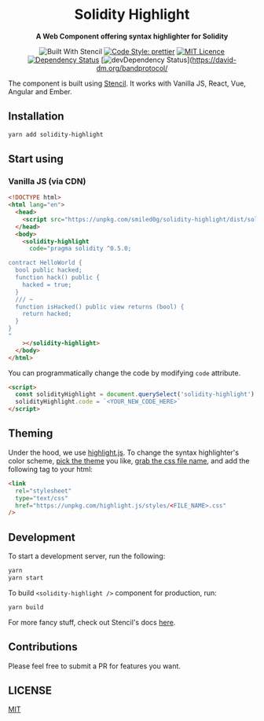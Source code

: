 <div align="center">
  <h1>
    Solidity Highlight
  </h1>

  <p>
    <strong>A Web Component offering syntax highlighter for Solidity</strong>

![Built With Stencil](https://img.shields.io/badge/-Built%20With%20Stencil-16161d.svg?logo=data%3Aimage%2Fsvg%2Bxml%3Bbase64%2CPD94bWwgdmVyc2lvbj0iMS4wIiBlbmNvZGluZz0idXRmLTgiPz4KPCEtLSBHZW5lcmF0b3I6IEFkb2JlIElsbHVzdHJhdG9yIDE5LjIuMSwgU1ZHIEV4cG9ydCBQbHVnLUluIC4gU1ZHIFZlcnNpb246IDYuMDAgQnVpbGQgMCkgIC0tPgo8c3ZnIHZlcnNpb249IjEuMSIgaWQ9IkxheWVyXzEiIHhtbG5zPSJodHRwOi8vd3d3LnczLm9yZy8yMDAwL3N2ZyIgeG1sbnM6eGxpbms9Imh0dHA6Ly93d3cudzMub3JnLzE5OTkveGxpbmsiIHg9IjBweCIgeT0iMHB4IgoJIHZpZXdCb3g9IjAgMCA1MTIgNTEyIiBzdHlsZT0iZW5hYmxlLWJhY2tncm91bmQ6bmV3IDAgMCA1MTIgNTEyOyIgeG1sOnNwYWNlPSJwcmVzZXJ2ZSI%2BCjxzdHlsZSB0eXBlPSJ0ZXh0L2NzcyI%2BCgkuc3Qwe2ZpbGw6I0ZGRkZGRjt9Cjwvc3R5bGU%2BCjxwYXRoIGNsYXNzPSJzdDAiIGQ9Ik00MjQuNywzNzMuOWMwLDM3LjYtNTUuMSw2OC42LTkyLjcsNjguNkgxODAuNGMtMzcuOSwwLTkyLjctMzAuNy05Mi43LTY4LjZ2LTMuNmgzMzYuOVYzNzMuOXoiLz4KPHBhdGggY2xhc3M9InN0MCIgZD0iTTQyNC43LDI5Mi4xSDE4MC40Yy0zNy42LDAtOTIuNy0zMS05Mi43LTY4LjZ2LTMuNkgzMzJjMzcuNiwwLDkyLjcsMzEsOTIuNyw2OC42VjI5Mi4xeiIvPgo8cGF0aCBjbGFzcz0ic3QwIiBkPSJNNDI0LjcsMTQxLjdIODcuN3YtMy42YzAtMzcuNiw1NC44LTY4LjYsOTIuNy02OC42SDMzMmMzNy45LDAsOTIuNywzMC43LDkyLjcsNjguNlYxNDEuN3oiLz4KPC9zdmc%2BCg%3D%3D&colorA=16161d&style=flat-square)
[![Code Style: prettier](https://img.shields.io/badge/code_style-prettier-ff69b4.svg?style=flat-square)](https://github.com/prettier/prettier)
[![MIT Licence](https://badges.frapsoft.com/os/mit/mit.svg?v=103)](https://opensource.org/licenses/mit-license.php)
[![Dependency Status](https://david-dm.org/bandprotocol/wallet-browser-extension.svg)](https://david-dm.org/bandprotocol/wallet-browser-extension)
[![devDependency Status](https://david-dm.org/bandprotocol/wallet-browser-extension/dev-status.svg)](https://david-dm.org/bandprotocol/

  </p>
</div>

The component is built using [Stencil](https://stenciljs.com). It works with Vanilla JS, React, Vue, Angular and Ember.

## Installation

```sh
yarn add solidity-highlight
```

## Start using <solidity-highlight />

### Vanilla JS (via CDN)

```html
<!DOCTYPE html>
<html lang="en">
  <head>
    <script src="https://unpkg.com/smiled0g/solidity-highlight/dist/solidity-highlight.js"></script>
  </head>
  <body>
    <solidity-highlight
      code="pragma solidity ^0.5.0;

contract HelloWorld {
  bool public hacked;
  function hack() public {
    hacked = true;
  }
  /// ~
  function isHacked() public view returns (bool) {
    return hacked;
  }
}
"
    ></solidity-highlight>
  </body>
</html>
```

You can programmatically change the code by modifying `code` attribute.

```html
<script>
  const solidityHighlight = document.querySelect('solidity-highlight')
  solidityHighlight.code = `<YOUR_NEW_CODE_HERE>`
</script>
```

## Theming

Under the hood, we use [highlight.js](https://highlightjs.org). To change the syntax highlighter's color scheme, [pick the theme](https://highlightjs.org/static/demo/) you like, [grab the css file name](https://github.com/highlightjs/highlight.js/tree/master/src/styles), and add the following tag to your html:

```html
<link
  rel="stylesheet"
  type="text/css"
  href="https://unpkg.com/highlight.js/styles/<FILE_NAME>.css"
/>
```

## Development

To start a development server, run the following:

```sh
yarn
yarn start
```

To build `<solidity-highlight />` component for production, run:

```sh
yarn build
```

For more fancy stuff, check out Stencil's docs [here](https://stenciljs.com/docs/my-first-component).

## Contributions

Please feel free to submit a PR for features you want.

## LICENSE

[MIT](LICENSE)

